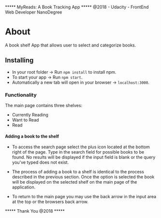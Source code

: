 ***** MyReads: A Book Tracking App *****
@2018 - Udacity - FrontEnd Web Developer NanoDegree

# About
A book shelf App that allows user to select and categorize books.

## Installing
* In your root folder -> Run `npm install` to install npm.
* To start your app -> Run `npm start`.
* Automatically a new tab will open in your browser -> `localhost:3000`.

### Functionality
The main page contains three shelves:
* Currently Reading
* Want to Read
* Read

#### Adding a book to the shelf
* To access the search page select the plus icon located at the bottom right of the page. Type in the search field for possible books to be found. No results will be displayed if the input field is blank or the query you've typed does not exist.

* The process of adding a book to a shelf is identical to the process described in the previous section. Once the option is selected the book will be displayed on the selected shelf on the main page of the application.

* To return to the main page you may use the back arrow in the input area at the top or the browsers back arrow.

***** Thank You @2018 *****
